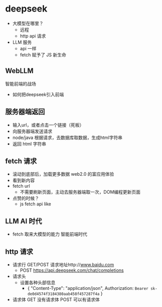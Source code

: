 # deepseek
- 大模型在哪里？
  - 远程
  - http api 请求
- LLM 服务
  - api 一样
  - fetch 赋予了 JS 新生命

## WebLLM
智能前端的战场
- 如何把deepseek引入前端

## 服务器端返回
- 输入url，或者点击一个链接（死板）
- 向服务器端发送请求
- node/java 根据请求，去数据库取数据，生成html字符串
- 返回 html 字符串

## fetch 请求
- 滚动到底部后，加载更多数据 web2.0 的富应用体验
- 看到新内容
- fetch url
  - 不需要刷新页面，主动去服务器端取一次，DOM编程更新页面
- 点赞的时候？
  - js fetch api like

## LLM AI 时代
- fetch 取来大模型的能力 智能前端时代


## http 请求
- 请求行 GET/POST 请求地址http://www.baidu.com
  - POST https://api.deepseek.com/chat/completions
- 请求头
  - 设置各种头部信息
    - { 
       "Content-Type": "application/json",
       Authorization: `Bearer sk-de0d4574f3184380aab458f457287f4a`
      }
- 请求体
  GET 没有请求体
  POST 可以有请求体
  